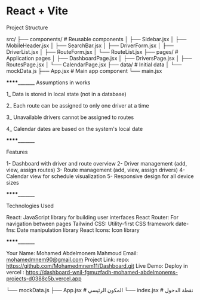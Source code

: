 # React + Vite

Project Structure

src/
├── components/          # Reusable components
│   ├── Sidebar.jsx
│   ├── MobileHeader.jsx
│   ├── SearchBar.jsx
│   ├── DriverForm.jsx
│   ├── DriverList.jsx
│   ├── RouteForm.jsx
│   └── RouteList.jsx
├── pages/              # Application pages
│   ├── DashboardPage.jsx
│   ├── DriversPage.jsx
│   ├── RoutesPage.jsx
│   └── CalendarPage.jsx
├── data/               # Initial data
│   └── mockData.js
├── App.jsx             # Main app component
└── main.jsx

____________________****___________________________
Assumptions in works

1_ Data is stored in local state (not in a database)

2_ Each route can be assigned to only one driver at a time

3_ Unavailable drivers cannot be assigned to routes

4_ Calendar dates are based on the system's local date

____________________****___________________________



Features

1- Dashboard with driver and route overview
2- Driver management (add, view, assign routes)
3- Route management (add, view, assign drivers)
4- Calendar view for schedule visualization
5- Responsive design for all device sizes





____________________****___________________________

Technologies Used
   
React: JavaScript library for building user interfaces
React Router: For navigation between pages
Tailwind CSS: Utility-first CSS framework
date-fns: Date manipulation library
React Icons: Icon library

____________________****___________________________

Your Name: Mohamed Abdelmonem Mahmoud
Email: mohamedmnem90@gmail.com
Project Link: repo: https://github.com/Mohamedmnem11/Dashboard.git
Live Demo: Deploy in vercel :  https://dashboard-wnil-fgmuzfadh-mohamed-abdelmonems-projects-d0388c5b.vercel.app






└── mockData.js
├── App.jsx             # المكون الرئيسي
└── index.jsx           # نقطة الدخول
